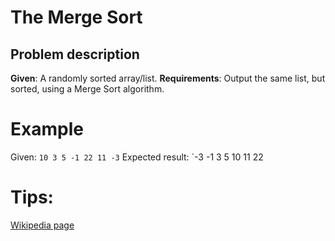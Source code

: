 # The Merge Sort

## Problem description

**Given**: A randomly sorted array/list.
**Requirements**: Output the same list, but sorted, using a Merge Sort algorithm.

# Example

Given: `10 3 5 -1 22 11 -3`
Expected result: `-3 -1 3 5 10 11 22

# Tips:

[Wikipedia page](https://en.wikipedia.org/wiki/Merge_sort "Wikipedia merge sort algorithm page")
